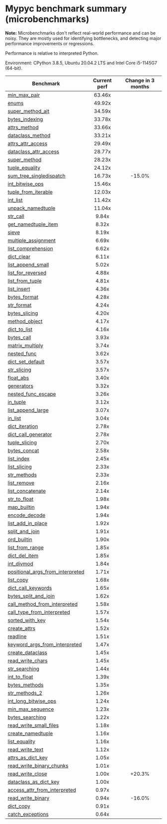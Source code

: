 # Mypyc benchmark summary (microbenchmarks)

**Note:** Microbenchmarks don't reflect real-world performance and can be noisy.
           They are mostly used for identifying bottlenecks, and detecting major performance
           improvements or regressions.

Performance is relative to interpreted Python.

Environment: CPython 3.8.5, Ubuntu 20.04.2 LTS and Intel Core i5-1145G7 (64-bit).

| Benchmark | Current perf | Change in 3 months |
| --- | :---: | :---: |
| [min_max_pair](benchmarks/min_max_pair.md) | 63.46x |  |
| [enums](benchmarks/enums.md) | 49.92x |  |
| [super_method_alt](benchmarks/super_method_alt.md) | 34.59x |  |
| [bytes_indexing](benchmarks/bytes_indexing.md) | 33.78x |  |
| [attrs_method](benchmarks/attrs_method.md) | 33.66x |  |
| [dataclass_method](benchmarks/dataclass_method.md) | 33.21x |  |
| [attrs_attr_access](benchmarks/attrs_attr_access.md) | 29.49x |  |
| [dataclass_attr_access](benchmarks/dataclass_attr_access.md) | 28.77x |  |
| [super_method](benchmarks/super_method.md) | 28.23x |  |
| [tuple_equality](benchmarks/tuple_equality.md) | 24.12x |  |
| [sum_tree_singledispatch](benchmarks/sum_tree_singledispatch.md) | 16.73x | -15.0% |
| [int_bitwise_ops](benchmarks/int_bitwise_ops.md) | 15.46x |  |
| [tuple_from_iterable](benchmarks/tuple_from_iterable.md) | 12.03x |  |
| [int_list](benchmarks/int_list.md) | 11.42x |  |
| [unpack_namedtuple](benchmarks/unpack_namedtuple.md) | 11.04x |  |
| [str_call](benchmarks/str_call.md) | 9.84x |  |
| [get_namedtuple_item](benchmarks/get_namedtuple_item.md) | 8.32x |  |
| [sieve](benchmarks/sieve.md) | 8.19x |  |
| [multiple_assignment](benchmarks/multiple_assignment.md) | 6.69x |  |
| [list_comprehension](benchmarks/list_comprehension.md) | 6.62x |  |
| [dict_clear](benchmarks/dict_clear.md) | 6.11x |  |
| [list_append_small](benchmarks/list_append_small.md) | 5.02x |  |
| [list_for_reversed](benchmarks/list_for_reversed.md) | 4.88x |  |
| [list_from_tuple](benchmarks/list_from_tuple.md) | 4.81x |  |
| [list_insert](benchmarks/list_insert.md) | 4.36x |  |
| [bytes_format](benchmarks/bytes_format.md) | 4.28x |  |
| [str_format](benchmarks/str_format.md) | 4.24x |  |
| [bytes_slicing](benchmarks/bytes_slicing.md) | 4.20x |  |
| [method_object](benchmarks/method_object.md) | 4.17x |  |
| [dict_to_list](benchmarks/dict_to_list.md) | 4.16x |  |
| [bytes_call](benchmarks/bytes_call.md) | 3.93x |  |
| [matrix_multiply](benchmarks/matrix_multiply.md) | 3.74x |  |
| [nested_func](benchmarks/nested_func.md) | 3.62x |  |
| [dict_set_default](benchmarks/dict_set_default.md) | 3.57x |  |
| [str_slicing](benchmarks/str_slicing.md) | 3.57x |  |
| [float_abs](benchmarks/float_abs.md) | 3.40x |  |
| [generators](benchmarks/generators.md) | 3.32x |  |
| [nested_func_escape](benchmarks/nested_func_escape.md) | 3.26x |  |
| [in_tuple](benchmarks/in_tuple.md) | 3.12x |  |
| [list_append_large](benchmarks/list_append_large.md) | 3.07x |  |
| [in_list](benchmarks/in_list.md) | 3.04x |  |
| [dict_iteration](benchmarks/dict_iteration.md) | 2.78x |  |
| [dict_call_generator](benchmarks/dict_call_generator.md) | 2.78x |  |
| [tuple_slicing](benchmarks/tuple_slicing.md) | 2.70x |  |
| [bytes_concat](benchmarks/bytes_concat.md) | 2.58x |  |
| [list_index](benchmarks/list_index.md) | 2.45x |  |
| [list_slicing](benchmarks/list_slicing.md) | 2.33x |  |
| [str_methods](benchmarks/str_methods.md) | 2.33x |  |
| [list_remove](benchmarks/list_remove.md) | 2.16x |  |
| [list_concatenate](benchmarks/list_concatenate.md) | 2.14x |  |
| [str_to_float](benchmarks/str_to_float.md) | 1.98x |  |
| [map_builtin](benchmarks/map_builtin.md) | 1.94x |  |
| [encode_decode](benchmarks/encode_decode.md) | 1.94x |  |
| [list_add_in_place](benchmarks/list_add_in_place.md) | 1.92x |  |
| [split_and_join](benchmarks/split_and_join.md) | 1.91x |  |
| [ord_builtin](benchmarks/ord_builtin.md) | 1.90x |  |
| [list_from_range](benchmarks/list_from_range.md) | 1.85x |  |
| [dict_del_item](benchmarks/dict_del_item.md) | 1.85x |  |
| [int_divmod](benchmarks/int_divmod.md) | 1.84x |  |
| [positional_args_from_interpreted](benchmarks/positional_args_from_interpreted.md) | 1.71x |  |
| [list_copy](benchmarks/list_copy.md) | 1.68x |  |
| [dict_call_keywords](benchmarks/dict_call_keywords.md) | 1.65x |  |
| [bytes_split_and_join](benchmarks/bytes_split_and_join.md) | 1.62x |  |
| [call_method_from_interpreted](benchmarks/call_method_from_interpreted.md) | 1.58x |  |
| [call_type_from_interpreted](benchmarks/call_type_from_interpreted.md) | 1.57x |  |
| [sorted_with_key](benchmarks/sorted_with_key.md) | 1.54x |  |
| [create_attrs](benchmarks/create_attrs.md) | 1.52x |  |
| [readline](benchmarks/readline.md) | 1.51x |  |
| [keyword_args_from_interpreted](benchmarks/keyword_args_from_interpreted.md) | 1.47x |  |
| [create_dataclass](benchmarks/create_dataclass.md) | 1.45x |  |
| [read_write_chars](benchmarks/read_write_chars.md) | 1.45x |  |
| [str_searching](benchmarks/str_searching.md) | 1.44x |  |
| [int_to_float](benchmarks/int_to_float.md) | 1.39x |  |
| [bytes_methods](benchmarks/bytes_methods.md) | 1.35x |  |
| [str_methods_2](benchmarks/str_methods_2.md) | 1.26x |  |
| [int_long_bitwise_ops](benchmarks/int_long_bitwise_ops.md) | 1.24x |  |
| [min_max_sequence](benchmarks/min_max_sequence.md) | 1.23x |  |
| [bytes_searching](benchmarks/bytes_searching.md) | 1.22x |  |
| [read_write_small_files](benchmarks/read_write_small_files.md) | 1.18x |  |
| [create_namedtuple](benchmarks/create_namedtuple.md) | 1.16x |  |
| [list_equality](benchmarks/list_equality.md) | 1.16x |  |
| [read_write_text](benchmarks/read_write_text.md) | 1.12x |  |
| [attrs_as_dict_key](benchmarks/attrs_as_dict_key.md) | 1.05x |  |
| [read_write_binary_chunks](benchmarks/read_write_binary_chunks.md) | 1.01x |  |
| [read_write_close](benchmarks/read_write_close.md) | 1.00x | +20.3% |
| [dataclass_as_dict_key](benchmarks/dataclass_as_dict_key.md) | 1.00x |  |
| [access_attr_from_interpreted](benchmarks/access_attr_from_interpreted.md) | 0.97x |  |
| [read_write_binary](benchmarks/read_write_binary.md) | 0.94x | -16.0% |
| [dict_copy](benchmarks/dict_copy.md) | 0.91x |  |
| [catch_exceptions](benchmarks/catch_exceptions.md) | 0.64x |  |
